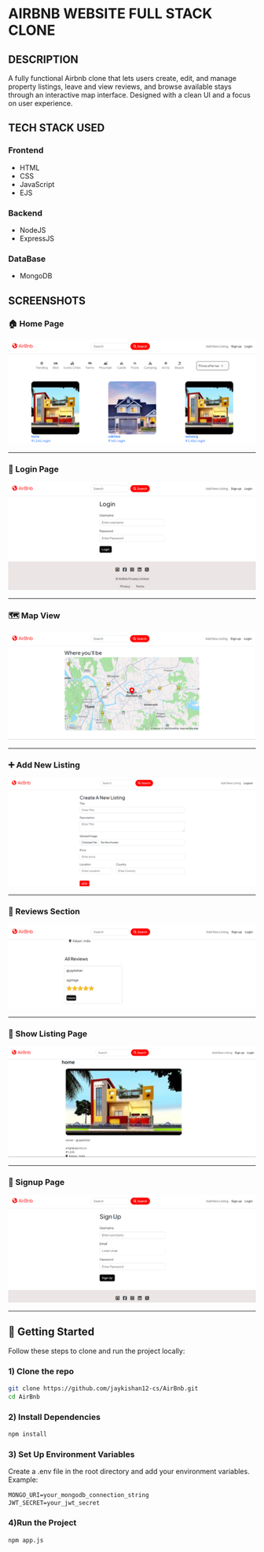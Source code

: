 # AIRBNB WEBSITE FULL STACK CLONE

## DESCRIPTION
A fully functional Airbnb clone that lets users create, edit, and manage property listings, leave and view reviews, and browse available stays through an interactive map interface. Designed with a clean UI and a focus on user experience.

## TECH STACK USED

### Frontend
- HTML
- CSS
- JavaScript
- EJS

### Backend
- NodeJS
- ExpressJS

### DataBase
- MongoDB

## SCREENSHOTS

### 🏠 Home Page
![Home Page](public/screenshots/home.png)

---

### 🔐 Login Page
![Login Page](public/screenshots/login.png)

---

### 🗺️ Map View
![Map View](public/screenshots/map.png)

---

### ➕ Add New Listing
![New Listing](public/screenshots/new.png)

---

### 📝 Reviews Section
![Reviews](public/screenshots/reviews.png)

---

### 📄 Show Listing Page
![Show Listing](public/screenshots/show.png)

---

### 🧾 Signup Page
![Signup](public/screenshots/signup.png)

---

## 🚀 Getting Started

Follow these steps to clone and run the project locally:

### 1) Clone the repo
```bash
git clone https://github.com/jaykishan12-cs/AirBnb.git
cd AirBnb
```
### 2) Install Dependencies
```bash
npm install
```

### 3) Set Up Environment Variables
Create a .env file in the root directory and add your environment variables. Example:

```env
MONGO_URI=your_mongodb_connection_string
JWT_SECRET=your_jwt_secret
```

### 4)Run the Project
```bash
npm app.js
```





